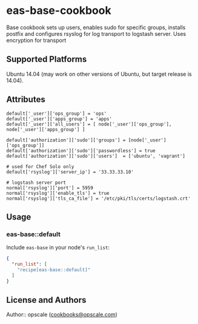 # eas-base-cookbook

Base cookbook sets up users, enables sudo for specific groups, installs postfix and configures rsyslog for log transport to logstash server. Uses encryption for transport

## Supported Platforms

Ubuntu 14.04 (may work on other versions of Ubuntu, but target release is 14.04).

## Attributes
```
default['_user']['ops_group'] = 'ops'
default['_user']['apps_group'] = 'apps'
default['_user']['all_users'] = [ node['_user']['ops_group'], node['_user']['apps_group'] ]

default['authorization']['sudo']['groups'] = [node['_user']['ops_group']]
default['authorization']['sudo']['passwordless'] = true
default['authorization']['sudo']['users']  = ['ubuntu', 'vagrant']

# used for Chef Solo only
default['rsyslog']['server_ip'] = '33.33.33.10'

# logstash server port
normal['rsyslog']['port'] = 5959
normal['rsyslog']['enable_tls'] = true
normal['rsyslog']['tls_ca_file'] = '/etc/pki/tls/certs/logstash.crt'
```

## Usage

### eas-base::default

Include `eas-base` in your node's `run_list`:

```json
{
  "run_list": [
    "recipe[eas-base::default]"
  ]
}
```

## License and Authors

Author:: opscale (<cookbooks@opscale.com>)
